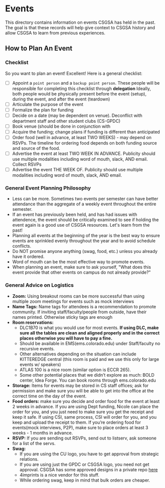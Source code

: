 # Events

This directory contains information on events CSGSA has held in the past. The goal is that these records will help give context to CSGSA history and allow CSGSA to learn from previous experiences.

## How to Plan An Event

### Checklist

So you want to plan an event! Excellent! Here is a general checklist:

- [ ] Appoint a `point person` and a `backup point person`. These people will be responsible for completing this checklist through **delegation**
      Ideally, both people would be physically present before the event (setup), during the event, and after the event (teardown)
- [ ] Articulate the purpose of the event
- [ ] Formalize the plan for funding
- [ ] Decide on a date (may be dependent on venue). Deconflict with department staff and other student clubs (CS-GPDC)
- [ ] Book venue (should be done in conjunction with 
- [ ] Acquire the funding; change plans if funding is different than anticipated
- [ ] Order food (well in advance, at least TWO WEEKS) - may depend on RSVPs. The timeline for ordering food depends on both funding source and source of the food.
- [ ] Advertise the event at least TWO WEEK IN ADVANCE. Publicity should use multiple modalities including word of mouth, slack, AND email.
      Collect RSVPs
- [ ] Advertise the event THE WEEK OF. Publicity should use multiple modalities including word of mouth, slack, AND email.

### General Event Planning Philosophy
  * Less can be more. Sometimes two events per semester can have better attendance than the aggregate of a weekly event throughout the entire semester.
  * If an event has previously been held, and has had issues with attendence, the event should be critically examined to see if holding the event again is a good use of CSGSA resources. Let's learn from the past!
  * Planning all events at the beginning of the year is the best way to ensure events are sprinkled evenly throughout the year and to avoid schedule conflicts.
  * Do NOT promise anyone anything (swag, food, etc.) unless you already have it ordered.
  * Word of mouth can be the most effective way to promote events.
  * When planning an event, make sure to ask yourself, "What does this event provide that other events on campus do not already provide?"

### General Advice on Logistics
* **Zoom:** Using breakout rooms can be more successful than using multiple zoom meetings for events such as mock interviews
* **Name Tags:** Name tags for attendees is a recommendation to promote community. If inviting staff/faculty/people from outside, have their names printed. Otherwise sticky tags are enough
* **Room reservations:**
  * DLC1B70 is what you would use for most events. **If using DLC, make sure all the tables are clean and aligned properly and in the correct places otherwise you will have to pay a fine.**
  * Should be available in EMS(ems.colorado.edu) under Staff/faculty no recursive events.
  * Other alternatives depending on the situation can include KITTEREDGE central (this room is paid and we use this only for large events w/ speakers)
  * ATLAS 100 is a nice room (similar option is ECCR 265).
  * Some other potential places that we didn’t explore as much: BOLD center, Idea Forge. You can book rooms through ems.colorado.edu
* **Storage:** Items for events may be stored in CS staff offices; ask for permission and make sure you will be able to get into the office at the correct time on the day of the event. 
* **Food orders:** make sure you decide and order food for the event at least 2 weeks in advance. If you are using Dept funding, Nicole can place the order for you, and you just need to make sure you get the receipt and keep it safe. If using CSI, same process, CSI will order for you, and you keep and upload the receipt to them. If you’re ordering food for events(mock interviews, P2P), make sure to place orders at least 3 weeks - 1 months in advance.
* **RSVP:** If you are sending out RSVPs, send out to listserv, ask someone for a list of the servs.
* **Swag:**
  * If you are using the CU logo, you have to get approval from strategic relations.
  * If you are using just the GPDC or CSGSA logo, you need not get approval. CSGSA has some approved designs in a private repo [here](https://github.com/CUCSGSA/designs)
  * 4imprints is a nice vendor for this stuff.
  * While ordering swag, keep in mind that bulk orders are cheaper.


